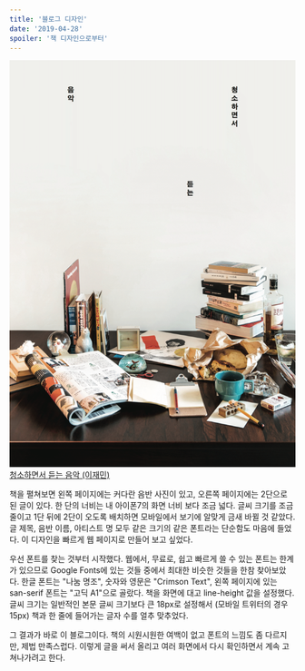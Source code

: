 ```yaml
---
title: '블로그 디자인'
date: '2019-04-28'
spoiler: '책 디자인으로부터'
---
```


![청소하면서 듣는 음악 (이재민)](./cleaning-music.png)
[청소하면서 듣는 음악 (이재민)](http://workroompress.kr/books/cleaning-music)

책을 펼쳐보면 왼쪽 페이지에는 커다란 음반 사진이 있고, 오른쪽 페이지에는 2단으로 된 글이 있다. 한 단의 너비는 내 아이폰7의 화면 너비 보다 조금 넓다. 글씨 크기를 조금 줄이고 1단 뒤에 2단이 오도록 배치하면 모바일에서 보기에 알맞게 금새 바뀔 것 같았다. 글 제목, 음반 이름, 아티스트 명 모두 같은 크기의 같은 폰트라는 단순함도 마음에 들었다. 이 디자인을 빠르게 웹 페이지로 만들어 보고 싶었다.

우선 폰트를 찾는 것부터 시작했다. 웹에서, 무료로, 쉽고 빠르게 쓸 수 있는 폰트는 한계가 있으므로 Google Fonts에 있는 것들 중에서 최대한 비슷한 것들을 한참 찾아보았다. 한글 폰트는 "나눔 명조", 숫자와 영문은 "Crimson Text", 왼쪽 페이지에 있는 san-serif 폰트는 "고딕 A1"으로 골랐다. 책을 화면에 대고 line-height 값을 설정했다. 글씨 크기는 일반적인 본문 글씨 크기보다 큰 18px로 설정해서 (모바일 트위터의 경우 15px) 책과 한 줄에 들어가는 글자 수를 얼추 맞추었다.

그 결과가 바로 이 블로그이다. 책의 시원시원한 여백이 없고 폰트의 느낌도 좀 다르지만, 제법 만족스럽다. 이렇게 글을 써서 올리고 여러 화면에서 다시 확인하면서 계속 고쳐나가려고 한다.
